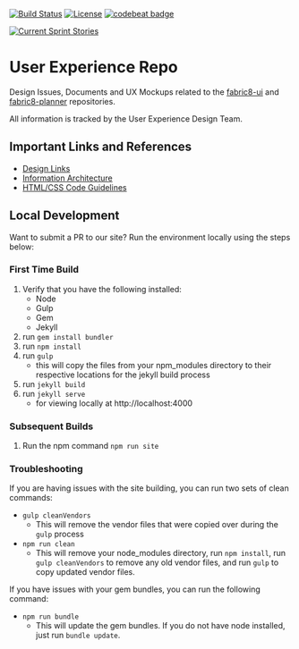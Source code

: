 [![Build Status](https://travis-ci.org/fabric8io/fabric8-ux.svg?branch=master)](https://travis-ci.org/fabric8io/fabric8-ux)
[![License](https://img.shields.io/badge/License-Apache%202.0-blue.svg)](https://opensource.org/licenses/Apache-2.0)
[![codebeat badge](https://codebeat.co/badges/0ca8937c-4201-4d2e-a0b3-9f7d77284838)](https://codebeat.co/projects/github-com-fabric8io-fabric8-ux-master)

[![Current Sprint Stories](https://badge.waffle.io/fabric8io/fabric8-ux.svg?label=Story%20Pointed&title=Story%20Pointed)](http://waffle.io/fabric8io/fabric8-ux)

# User Experience Repo

Design Issues, Documents and UX Mockups related to the [fabric8-ui](https://github.com/fabric8io/fabric8-ui) and [fabric8-planner](https://github.com/fabric8io/fabric8-planner) repositories.

All information is tracked by the User Experience Design Team.

## Important Links and References
- [Design Links](https://github.com/fabric8io/fabric8-ux/blob/master/invision-links.md)
- [Information Architecture](https://github.com/fabric8io/fabric8-ux/blob/master/ia.md)
- [HTML/CSS Code Guidelines](https://github.com/fabric8io/fabric8-ux/blob/master/code-guidelines.md)

## Local Development
Want to submit a PR to our site? Run the environment locally using the steps below:

### First Time Build
1. Verify that you have the following installed:
    - Node
    - Gulp
    - Gem
    - Jekyll
2. run `gem install bundler`
3. run `npm install`
4. run `gulp`
    - this will copy the files from your 
    npm_modules directory to their respective 
    locations for the jekyll build process
5. run `jekyll build`
6. run `jekyll serve`
    - for viewing locally at http://localhost:4000

### Subsequent Builds
1. Run the npm command `npm run site`

### Troubleshooting
If you are having issues with the site building, you can run two sets of clean commands:

- `gulp cleanVendors`
    - This will remove the vendor files that were copied over during the `gulp` process
- `npm run clean`
    - This will remove your node_modules directory, run `npm install`, run `gulp cleanVendors` to remove any old vendor files, and run `gulp` to copy updated vendor files.

If you have issues with your gem bundles, you can run the following command:
- `npm run bundle`
    - This will update the gem bundles. If you do not have node installed, just run `bundle update`.
